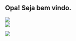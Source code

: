 ## Opa! Seja bem vindo. 



<div> 
  <a href="none" target="_blank"><img src="https://i.imgur.com/uKDV9FK.png" target="_blank"></a>
  
</div>

<div>
<a href="https://www.linkedin.com/in/guilhermethomas/v" target="_blank"><img src="https://img.shields.io/badge/-LinkedIn-%230077B5?style=for-the-badge&logo=linkedin&logoColor=white" target="_blank"></a>

<a href="ttps://www.instagram.com/guisithos" target="_blank"><img src="https://img.shields.io/badge/-Instagram-%23E4405F?style=for-the-badge&logo=instagram&logoColor=white" target="_blank"></a>
</div>


